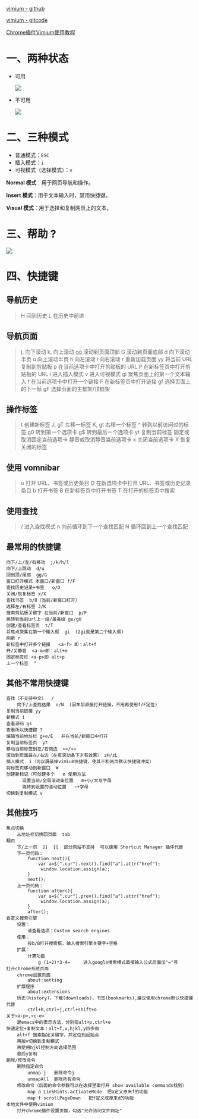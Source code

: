 [vimium - github](https://github.com/philc/vimium)

[vimium - gitcode](https://gitcode.com/gh_mirrors/vi/vimium/overview?utm_source=csdn_github_accelerator)

[Chrome插件Vimium使用教程](https://zhuanlan.zhihu.com/p/113316942)



# 一、两种状态

* 可用

    ![](media_Vimium/002.png)

* 不可用

    ![](media_Vimium/003.png)

    



# 二、三种模式

* 普通模式：`ESC`
* 插入模式：`i`
* 可视模式（选择模式）：`v`

**Normal 模式**：用于网页导航和操作。

**Insert 模式**：用于文本输入时，禁用快捷键。

**Visual 模式**：用于选择和复制网页上的文本。



# 三、帮助 ?

![](media_Vimium/001.png)



# 四、快捷键

## 导航历史

> H 回到历史
> L 在历史中前进



## 导航页面

> j, <c-e> 向下滚动
> k, <c-y> 向上滚动
> gg 滚动到页面顶部
> G 滚动到页面底部
> d 向下滚动半页
> u 向上滚动半页
> h 向左滚动
> l 向右滚动
> r 重新加载页面
> yy 将当前 URL 复制到剪贴板
> p 在当前选项卡中打开剪贴板的 URL
> P 在新标签页中打开剪贴板的 URL
> i 进入插入模式
> v 进入可视模式
> gi 聚焦页面上的第一个文本输入
> f 在当前选项卡中打开一个链接
> F 在新标签页中打开链接
> gf 选择页面上的下一帧
> gF 选择页面的主框架/顶框架



## 操作标签

> t 创建新标签
> J, gT 左移一标签
> K, gt 右移一个标签
> ^ 转到以前访问过的标签
> g0 转到第一个选项卡
> g$ 转到最后一个选项卡
> yt 复制当前标签
> <a-p> 固定或取消固定当前选项卡
> <a-m> 静音或取消静音当前选项卡
> x 关闭当前选项卡
> X 恢复关闭的标签



## 使用 vomnibar
> o 打开 URL、书签或历史条目
> O 在新选项卡中打开 URL、书签或历史记录条目
> b 打开书签
> B 在新标签页中打开书签
> T 在打开的标签页中搜索



## 使用查找

> / 进入查找模式
> n 向前循环到下一个查找匹配
> N 循环回到上一个查找匹配























## **最常用的快捷键**

```text
向下/上/左/右移动  j/k/h/l
向下/上跳动  d/u
回到顶/尾部  gg/G
窗口打开模式 本窗口/新窗口 f/F
查找历史记录+书签   o/O
关闭/恢复标签 x/X
查找书签  b/B（当前/新窗口打开）
选择左/右标签 J/K
搜索剪贴板关键字 在当前/新窗口  p/P
跳转到当前url上一级/最高级 gu/gU
创建/查看标签页  t/T
将焦点聚集在第一个输入框  gi  (2gi就是第二个输入框)
刷新 r
新标签中打开多个链接   <a-f> 即：alt+f
开/关静音  <a-m>即：alt+m
固定标签栏 <a-p>即 alt+p
上一个标签  ^
```

## **其他不常用快捷键**

```text
查找（不支持中文）  /
    向下/上查找结果  n/N  (回车后直接打开链接，不用再使用f/F定位)
复制当前链接 yy
新模式 i
查看源码 gs
查看所以快捷键 ?
编辑当前地址栏 g+e/E   并在当前/新窗口中打开
复制当前标签页  yt
移动当前标签到左/右侧边  <</>>
滚动到页面最左/右边（在有滚动条下才有效果） zH/zL
插入模式  i（可以屏蔽掉vimium快捷键，使其不和网页默认快捷键冲突）
将标签页移动到新窗口  W
创建新标记（可创建多个   m 使用方法
      设置当前/全局滚动条位置   m+小/大写字母
      跳转到设置的滚动位置   ~+字母
切换到复制模式 v
```

## **其他技巧**

```text
焦点切换
    从地址栏切换回页面  tab
翻页
    下/上一页  ]]  [[  部分网站不支持  可以使用 Shortcut Manager 插件代替
    下一页代码：
        function next(){
            var a=$(".cur").next().find("a").attr("href");
             window.location.assign(a);
        }
        next();
    上一页代码：
        function after(){
            var a=$(".cur").prev().find("a").attr("href");
             window.location.assign(a);
        }
        after();
自定义搜索引擎
    设置：
        请查看选项：Custom search engines
    使用：
        按b/B打开搜索框，输入搜索引擎关键字+空格
    扩展：
        计算功能
            g (1+2)*3-4=     进入google搜索模式直接输入公式后面加"="号
打开chrome系统页面
    chrome设置页面
        about:setting
    扩展程序
        about:extensions
    历史(history)，下载(downloads)，书签(bookmarks),建议使用chrome默认快捷键代替
        ctrl+h,ctrl+j,ctrl+shift+o
关于<a-p>,<c-e>
    是emacs中的表示方法，分别指alt+p,ctrl+e
快速定位+复制文本：alt+f,v,hjkl,y四步曲
    alt+f 搜索指定关键字，并定位到起始点
    再按v切换到复制模式
    再使用hjkl控制方向选择范围
    最后y复制
删除/修改命令
    删除指定命令
        unmap j   删除命令j
        unmapAll  删除所有命令
    修改命令（后面的命令参数可以在选择里面打开 show available commands找到）
        map a LinkHints.activateMode  把a定义原来f的功能
        map f scrollPageDown   把f定义成原来d的功能
本地文件中使用vimium
    打开chrome插件设置页面，勾选"允许访问文件网址"
```





